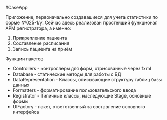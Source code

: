 #CaseApp

Приложение, первоначально создавашиеся для учета статистики по форме №025-1/у. 
Сейчас здесь реализован простейший функционал АРМ регистратора, а именно:
1. Прикрепление пациента
2. Составление расписания
3. Запись пациента на приём

Функции пакетов
- Controllers - контроллеры для форм, отрисованные через fxml
- Database - статические методы для работы с БД
- DataRepresentation - Классы, описывающие структуру таблиц  базы данных
- Formatters - форматирование пользовательского ввода
- Registrator - Типичные классы, наследующие Stage, основные формы
- UIFactory - пакет, ответственный за составление основного интерфейса 